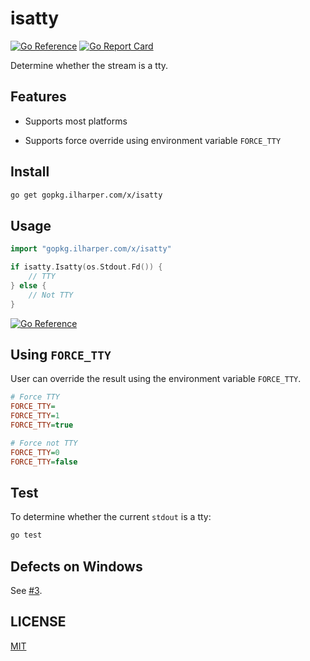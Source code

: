 # isatty

[![Go Reference](https://pkg.go.dev/badge/gopkg.ilharper.com/x/isatty.svg)](https://pkg.go.dev/gopkg.ilharper.com/x/isatty)
[![Go Report Card](https://goreportcard.com/badge/github.com/ifrstr/isatty)](https://goreportcard.com/report/github.com/ifrstr/isatty)

Determine whether the stream is a tty.

## Features

- Supports most platforms

- Supports force override using environment variable `FORCE_TTY`

## Install

```sh
go get gopkg.ilharper.com/x/isatty
```

## Usage

```go
import "gopkg.ilharper.com/x/isatty"

if isatty.Isatty(os.Stdout.Fd()) {
	// TTY
} else {
	// Not TTY
}
```

[![Go Reference](https://pkg.go.dev/badge/gopkg.ilharper.com/x/isatty.svg)](https://pkg.go.dev/gopkg.ilharper.com/x/isatty)

## Using `FORCE_TTY`

User can override the result using the environment variable `FORCE_TTY`.

```ini
# Force TTY
FORCE_TTY=
FORCE_TTY=1
FORCE_TTY=true

# Force not TTY
FORCE_TTY=0
FORCE_TTY=false
```

## Test

To determine whether the current `stdout` is a tty:

```sh
go test
```

## Defects on Windows

See [#3](https://github.com/ifrstr/isatty/issues/3).

## LICENSE

[MIT](https://github.com/ifrstr/isatty/blob/master/LICENSE)
